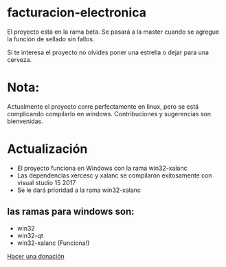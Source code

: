 # facturacion-electronica

El proyecto está en la rama beta. Se pasará a la master cuando se agregue la función de sellado sin fallos.

Si te interesa el proyecto no olvides poner una estrella o dejar para una cerveza.

# Nota:

Actualmente el proyecto corre perfectamente en linux, pero se está complicando compilarlo en windows. Contribuciones y sugerencias son bienvenidas.

# Actualización

- El proyecto funciona en Windows con la rama win32-xalanc
- Las dependencias xercesc y xalanc se compilaron exitosamente con visual studio 15 2017
- Se le dará prioridad a la rama win32-xalanc

## las ramas para windows son:

- win32
- win32-qt
- win32-xalanc (Funciona!)

[Hacer una donación](https://paypal.me/ulisesten?locale.x=es_XC)
